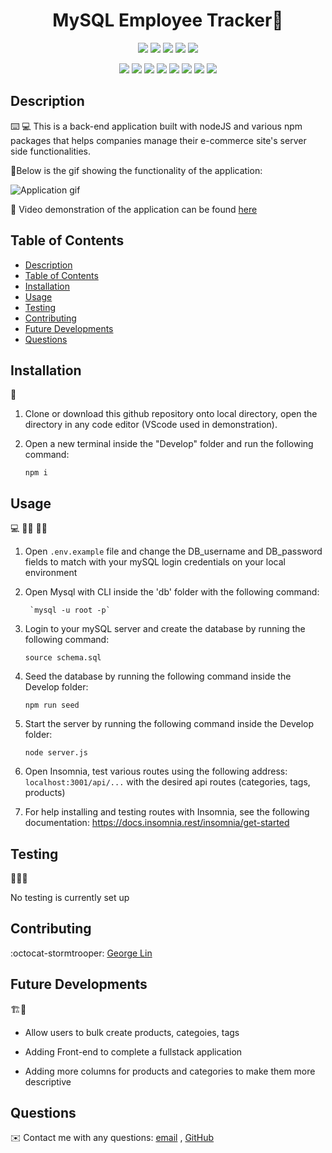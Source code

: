 <h1 align="center">MySQL Employee Tracker👋</h1>
  
<p align="center">
    <img src="https://img.shields.io/github/repo-size/lingeorge88/E-commerce_ORM" />
    <img src="https://img.shields.io/github/languages/top/lingeorge88/E-commerce_ORM"  />
    <img src="https://img.shields.io/github/issues/lingeorge88/SQL_EmployeeTracker" />
    <img src="https://img.shields.io/github/last-commit/lingeorge88/E-commerce_ORM" >
    <a href="https://github.com/jpd61"><img src="https://img.shields.io/github/followers/lingeorge88?style=social" target="_blank" /></a>
</p>
  
<p align="center">
    <img src="https://img.shields.io/badge/Javascript-yellow" />
    <img src="https://img.shields.io/badge/expressJS-blue"  />
    <img src="https://img.shields.io/badge/-node.js-green" />
    <img src="https://img.shields.io/badge/-inquirer-red" >
    <img src="https://img.shields.io/badge/-mysql2-lightgrey" />
    <img src="https://img.shields.io/badge/-json-orange" />
    <img src="https://img.shields.io/badge/mySQL-blue"  />
    <img src="https://img.shields.io/badge/Insomnia-purple" />
</p>
   
## Description

⌨️ 💻 This is a back-end application built with nodeJS and various npm packages that helps companies manage their e-commerce site's server side functionalities.

  
📼Below is the gif showing the functionality of the application:
  
![Application gif](./Assets/rom_demo.gif)
  
🎥 Video demonstration of the application can be found [here](https://youtu.be/3iralJPjqCE)  
  
  
## Table of Contents
- [Description](#description)
- [Table of Contents](#table-of-contents)
- [Installation](#installation)
- [Usage](#usage)
- [Testing](#testing)
- [Contributing](#contributing)
- [Future Developments](#future-developments)
- [Questions](#questions)

## Installation
💾   

1. Clone or download this github repository onto local directory, open the directory in any code editor (VScode used in demonstration).

2. Open a new terminal inside the "Develop" folder and run the following command: 

    `npm i`
  
  
## Usage
💻   👨‍🔧  👩‍🔧

1. Open `.env.example` file and change the DB_username and DB_password fields to match with your mySQL login credentials on your local environment

2. Open Mysql with CLI inside the 'db' folder with the following command:

        `mysql -u root -p`

3. Login to your mySQL server and create the database by running the following command: 

    `source schema.sql`

4. Seed the database by running the following command inside the Develop folder:

    `npm run seed`

5. Start the server by running the following command inside the Develop folder:
  
    `node server.js`

6. Open Insomnia, test various routes using the following address:
`localhost:3001/api/...` with the desired api routes (categories, tags, products) 
7. For help installing and testing routes with Insomnia, see the following documentation: https://docs.insomnia.rest/insomnia/get-started

## Testing
🧪👨‍💻

No testing is currently set up

## Contributing
:octocat-stormtrooper: [George Lin](https://github.com/lingeorge88)

## Future Developments
🏗️🚧
- Allow users to bulk create products, categoies, tags

- Adding Front-end to complete a fullstack application

- Adding more columns for products and categories to make them more descriptive 


## Questions
✉️ Contact me with any questions: [email](mailto:lingeorge04@gmail.com) , [GitHub](https://github.com/lingeorge88)<br />
